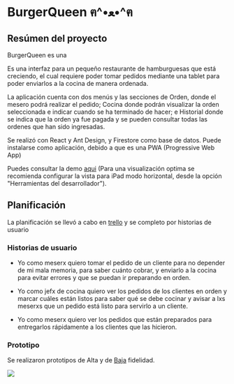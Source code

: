 # BurgerQueen ฅ^•ﻌ•^ฅ

## Resúmen del proyecto

BurgerQueen es una  

Es una interfaz para un pequeño restaurante de hamburguesas que está creciendo, el cual requiere poder tomar pedidos mediante una tablet para poder enviarlos a la cocina de manera ordenada.

La aplicación cuenta con dos menús y las secciones de Orden, donde el mesero podrá realizar el pedido; Cocina donde podrán visualizar la orden seleccionada e indicar cuando se ha terminado de hacer; e Historial donde se indica que la orden ya fue pagada y se pueden consultar todas las ordenes que han sido ingresadas.

Se realizó con React y Ant Design, y Firestore como base de datos. Puede instalarse como aplicación, debido a que es una PWA (Progressive Web App) 

Puedes consultar la demo <a href='burgerqueen-d2dca.web.app/'>aqui</a> (Para una visualización optima se recomienda configurar la vista para iPad modo horizontal, desde la opción "Herramientas del desarrollador").
  
## Planificación 

La planificación se llevó a cabo en <a href='https://trello.com/b/wG5gWN45/burger-queen'>trello</a> y se completo por historias de usuario

  ### Historias de usuario 
  
  * Yo como meserx quiero tomar el pedido de un cliente para no depender de mi mala memoria, para saber cuánto cobrar, y enviarlo a la cocina para evitar errores y que se puedan ir preparando en orden.

  * Yo como jefx de cocina quiero ver los pedidos de los clientes en orden y marcar cuáles están listos para saber qué se debe cocinar y avisar a lxs meserxs que un pedido está listo para servirlo a un cliente.

  * Yo como meserx quiero ver los pedidos que están preparados para entregarlos rápidamente a los clientes que las hicieron.
    
  ### Prototipo
  
  Se realizaron prototipos de Alta y de <a href='https://www.figma.com/proto/Bc3hWHx2Dkoye8FR3iNKTW/BurgerQueen?scaling=scale-down&node-id=1%3A2'>Baja</a> fidelidad.

  <img src='../../src/Assets/recurso.png'>

